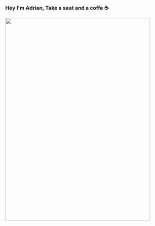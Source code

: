 ### Hey I'm Adrian, Take a seat and a coffe ☕

<img src="https://github.com/Adrin63/Adrin63/blob/main/panta.png" width="457" height="640"/>
